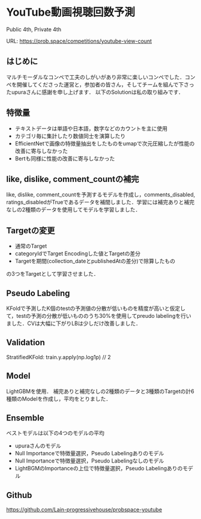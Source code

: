 # YouTube動画視聴回数予測
Public 4th, Private 4th

URL: https://prob.space/competitions/youtube-view-count

## はじめに
マルチモーダルなコンペで工夫のしがいがあり非常に楽しいコンペでした．コンペを開催してくださった運営と，参加者の皆さん，そしてチームを組んで下さったupuraさんに感謝を申し上げます．
以下のSolutionは私の取り組みです．



## 特徴量
- テキストデータは単語や日本語，数字などのカウントを主に使用
- カテゴリ毎に集計したり数値同士を演算したり
- EfficientNetで画像の特徴量抽出をしたものをumapで次元圧縮したが性能の改善に寄与しなかった
- Bertも同様に性能の改善に寄与しなかった

## like, dislike, comment_countの補完
like, dislike, comment_countを予測するモデルを作成し，comments_disabled, ratings_disabledがTrueであるデータを補間しました．学習には補完ありと補完なしの2種類のデータを使用してモデルを学習しました．

## Targetの変更
- 通常のTarget
- categoryIdでTarget Encodingした値とTargetの差分
- Targetを期間(collection_dateとpublishedAtの差分)で除算したもの

の3つをTargetとして学習させました．

## Pseudo Labeling
KFoldで予測したK個のtestの予測値の分散が低いものを精度が高いと仮定して，testの予測の分散が低いもののうち30%を使用してpreudo labelingを行いました．CVは大幅に下がりLBは少しだけ改善しました．

## Validation
StratifiedKFold: train.y.apply(np.log1p) // 2

## Model
LightGBMを使用．
補完ありと補完なしの2種類のデータと3種類のTargetの計6種類のModelを作成し，平均をとりました．

## Ensemble
ベストモデルは以下の4つのモデルの平均
- upuraさんのモデル
- Null Importanceで特徴量選択，Pseudo Labelingありのモデル
- Null Importanceで特徴量選択，Pseudo Labelingなしのモデル
- LightBGMのImportanceの上位で特徴量選択，Pseudo Labelingありのモデル

## Github
https://github.com/Lain-progressivehouse/probspace-youtube
